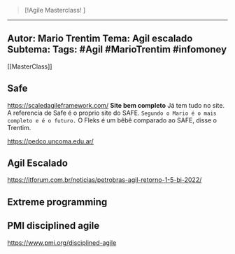 
 >[!Agile Masterclass! ]
---
Autor: Mario Trentim
Tema: Agil escalado
Subtema: 
Tags: #Agil #MarioTrentim #infomoney 
---
[[MasterClass]]

## Safe
https://scaledagileframework.com/
**Site bem completo**
Já tem tudo no site.
A referencia de Safe é o proprio site do SAFE.
````Segundo o Mario é o mais completo e é o futuro.````
O Fleks é um bêbê comparado ao SAFE, disse o Trentim.


https://pedco.uncoma.edu.ar/

## Agil Escalado
https://itforum.com.br/noticias/petrobras-agil-retorno-1-5-bi-2022/

## Extreme programming

## PMI disciplined agile
https://www.pmi.org/disciplined-agile
